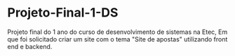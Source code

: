 # Projeto-Final-1-DS
 Projeto final do 1 ano do curso de desenvolvimento de sistemas na Etec, Em que foi solicitado criar um site com o tema "Site de apostas" utilizando front end e backend. 
